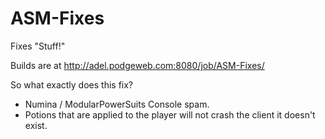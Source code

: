 # ASM-Fixes
Fixes "Stuff!"

Builds are at http://adel.podgeweb.com:8080/job/ASM-Fixes/

So what exactly does this fix?
- Numina / ModularPowerSuits Console spam.
- Potions that are applied to the player will not crash the client it doesn't exist.
